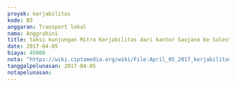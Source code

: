 ```yaml
---
proyek: kerjabilitas
kode: B5
anggaran: Transport lokal
nama: Anggrahini
title: taksi kunjungan Mitra Kerjabilitas dari kantor Saujana ke Salestock Yogyakarta
date: 2017-04-05
biaya: 45000
nota: "https://wiki.ciptamedia.org/wiki/File:April_05_2017_kerjabilitas_B5_taksi_saujana_salestock_inok757.jpg"
tanggalpelunasan: 2017-04-05
notapelunasan:
---
```

